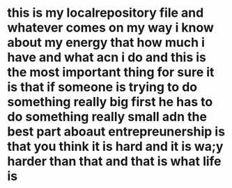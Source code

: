 # this is my localrepository file and whatever comes on my way i know about my energy that how much i have and what acn i do and this is the most important thing for sure it is that if someone is trying to do something really big first he has to do something really small adn the best part aboaut entrepreunership is that you think it is hard and it is wa;y harder than that and that is what life is 